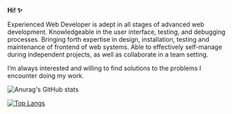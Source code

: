 <b>Hi! ✨</b>

Experienced Web Developer is adept in all stages of advanced web development. Knowledgeable in the user interface, testing, and debugging processes. Bringing forth expertise in design, installation, testing and maintenance of frontend of web systems. Able to effectively self-manage during independent projects, as well as collaborate in a team setting.

I’m always interested and willing to find solutions to the problems I encounter doing my work.


![Anurag's GitHub stats](https://github-readme-stats.vercel.app/api?username=parsakhosravani&show_icons=true&hide=stars&theme=radical)


[![Top Langs](https://github-readme-stats.vercel.app/api/top-langs/?username=parsakhosravani&theme=radical&layout=compact)](https://github.com/parsakhosravani/github-readme-stats)
